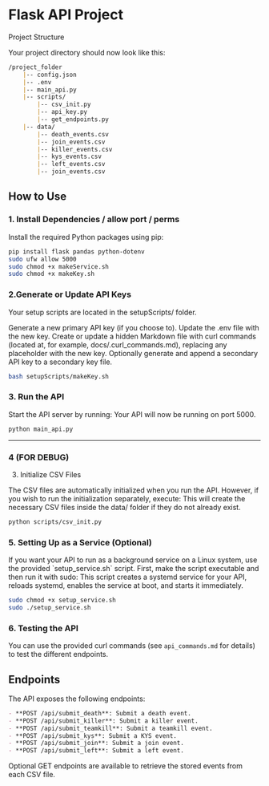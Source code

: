 # Flask API Project

Project Structure

Your project directory should now look like this:

```markdown
/project_folder 
    |-- config.json 
    |-- .env 
    |-- main_api.py 
    |-- scripts/ 
        |-- csv_init.py 
        |-- api_key.py 
        |-- get_endpoints.py 
    |-- data/
        |-- death_events.csv 
        |-- join_events.csv 
        |-- killer_events.csv 
        |-- kys_events.csv 
        |-- left_events.csv 
        |-- join_events.csv
```


## How to Use

### 1. Install Dependencies / allow port / perms

<p>
Install the required Python packages using pip:
</p>

```bash
pip install flask pandas python-dotenv
sudo ufw allow 5000
sudo chmod +x makeService.sh
sudo chmod +x makeKey.sh
```

### 2.Generate or Update API Keys 

Your setup scripts are located in the setupScripts/ folder.

<p>
    Generate a new primary API key (if you choose to).
    Update the .env file with the new key.
    Create or update a hidden Markdown file with curl commands (located at, for example, docs/.curl_commands.md), replacing any placeholder with the new key.
    Optionally generate and append a secondary API key to a secondary key file.
<p>

```bash
bash setupScripts/makeKey.sh
```


### 3. Run the API

<p>
Start the API server by running:
    Your API will now be running on port 5000.
</p>

```bash
python main_api.py
```



<hr>

### 4 (FOR DEBUG)
3. Initialize CSV Files

<p>
The CSV files are automatically initialized when you run the API. However, if you wish to run the initialization separately, execute:
This will create the necessary CSV files inside the data/ folder if they do not already exist.
</p>

```bash
python scripts/csv_init.py
```



### 5. Setting Up as a Service (Optional)

<p>
If you want your API to run as a background service on a Linux system, use the provided `setup_service.sh` script. First, make the script executable and then run it with sudo:
This script creates a systemd service for your API, reloads systemd, enables the service at boot, and starts it immediately.
</p>

```bash
sudo chmod +x setup_service.sh
sudo ./setup_service.sh
```



### 6. Testing the API

You can use the provided curl commands (see `api_commands.md` for details) to test the different endpoints.

<p>

## Endpoints

The API exposes the following endpoints:

```markdown
- **POST /api/submit_death**: Submit a death event.
- **POST /api/submit_killer**: Submit a killer event.
- **POST /api/submit_teamkill**: Submit a teamkill event.
- **POST /api/submit_kys**: Submit a KYS event.
- **POST /api/submit_join**: Submit a join event.
- **POST /api/submit_left**: Submit a left event.
```
Optional GET endpoints are available to retrieve the stored events from each CSV file.

</p>

